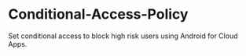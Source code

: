 # Conditional-Access-Policy
Set conditional  access to block high risk users using Android for Cloud Apps.
